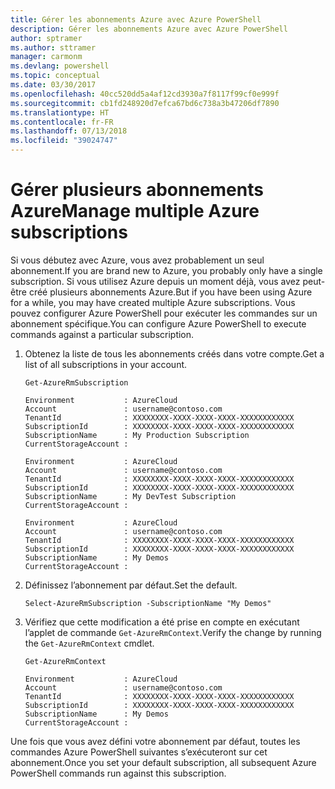 ```yaml
---
title: Gérer les abonnements Azure avec Azure PowerShell
description: Gérer les abonnements Azure avec Azure PowerShell
author: sptramer
ms.author: sttramer
manager: carmonm
ms.devlang: powershell
ms.topic: conceptual
ms.date: 03/30/2017
ms.openlocfilehash: 40cc520dd5a4af12cd3930a7f8117f99cf0e999f
ms.sourcegitcommit: cb1fd248920d7efca67bd6c738a3b47206df7890
ms.translationtype: HT
ms.contentlocale: fr-FR
ms.lasthandoff: 07/13/2018
ms.locfileid: "39024747"
---
```

# <a name="manage-multiple-azure-subscriptions"></a><span data-ttu-id="ac356-103">Gérer plusieurs abonnements Azure</span><span class="sxs-lookup"><span data-stu-id="ac356-103">Manage multiple Azure subscriptions</span></span>

<span data-ttu-id="ac356-104">Si vous débutez avec Azure, vous avez probablement un seul abonnement.</span><span class="sxs-lookup"><span data-stu-id="ac356-104">If you are brand new to Azure, you probably only have a single subscription.</span></span> <span data-ttu-id="ac356-105">Si vous utilisez Azure depuis un moment déjà, vous avez peut-être créé plusieurs abonnements Azure.</span><span class="sxs-lookup"><span data-stu-id="ac356-105">But if you have been using Azure for a while, you may have created multiple Azure subscriptions.</span></span> <span data-ttu-id="ac356-106">Vous pouvez configurer Azure PowerShell pour exécuter les commandes sur un abonnement spécifique.</span><span class="sxs-lookup"><span data-stu-id="ac356-106">You can configure Azure PowerShell to execute commands against a particular subscription.</span></span>

1. <span data-ttu-id="ac356-107">Obtenez la liste de tous les abonnements créés dans votre compte.</span><span class="sxs-lookup"><span data-stu-id="ac356-107">Get a list of all subscriptions in your account.</span></span>

    ```azurepowershell-interactive
    Get-AzureRmSubscription
    ```

    ```output
    Environment           : AzureCloud
    Account               : username@contoso.com
    TenantId              : XXXXXXXX-XXXX-XXXX-XXXX-XXXXXXXXXXXX
    SubscriptionId        : XXXXXXXX-XXXX-XXXX-XXXX-XXXXXXXXXXXX
    SubscriptionName      : My Production Subscription
    CurrentStorageAccount :

    Environment           : AzureCloud
    Account               : username@contoso.com
    TenantId              : XXXXXXXX-XXXX-XXXX-XXXX-XXXXXXXXXXXX
    SubscriptionId        : XXXXXXXX-XXXX-XXXX-XXXX-XXXXXXXXXXXX
    SubscriptionName      : My DevTest Subscription
    CurrentStorageAccount :

    Environment           : AzureCloud
    Account               : username@contoso.com
    TenantId              : XXXXXXXX-XXXX-XXXX-XXXX-XXXXXXXXXXXX
    SubscriptionId        : XXXXXXXX-XXXX-XXXX-XXXX-XXXXXXXXXXXX
    SubscriptionName      : My Demos
    CurrentStorageAccount :
    ```

2. <span data-ttu-id="ac356-108">Définissez l’abonnement par défaut.</span><span class="sxs-lookup"><span data-stu-id="ac356-108">Set the default.</span></span>

    ```azurepowershell-interactive
    Select-AzureRmSubscription -SubscriptionName "My Demos"
    ```

3. <span data-ttu-id="ac356-109">Vérifiez que cette modification a été prise en compte en exécutant l’applet de commande `Get-AzureRmContext`.</span><span class="sxs-lookup"><span data-stu-id="ac356-109">Verify the change by running the `Get-AzureRmContext` cmdlet.</span></span>

    ```azurepowershell-interactive
    Get-AzureRmContext
    ```

    ```output
    Environment           : AzureCloud
    Account               : username@contoso.com
    TenantId              : XXXXXXXX-XXXX-XXXX-XXXX-XXXXXXXXXXXX
    SubscriptionId        : XXXXXXXX-XXXX-XXXX-XXXX-XXXXXXXXXXXX
    SubscriptionName      : My Demos
    CurrentStorageAccount :
    ```

<span data-ttu-id="ac356-110">Une fois que vous avez défini votre abonnement par défaut, toutes les commandes Azure PowerShell suivantes s’exécuteront sur cet abonnement.</span><span class="sxs-lookup"><span data-stu-id="ac356-110">Once you set your default subscription, all subsequent Azure PowerShell commands run against this subscription.</span></span>
